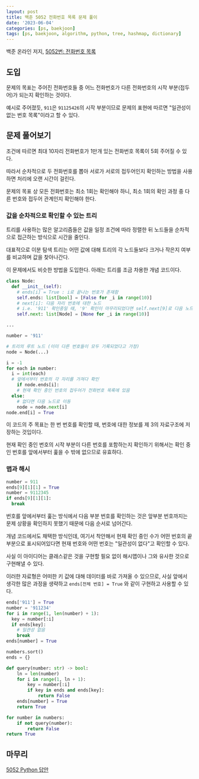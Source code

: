 ```yaml
---
layout: post
title: 백준 5052 전화번호 목록 문제 풀이
date: '2023-06-04'
categories: [ps, baekjoon]
tags: [ps, baekjoon, algorithm, python, tree, hashmap, dictionary]
---
```


백준 온라인 저지, [5052번: 전화번호 목록](https://www.acmicpc.net/problem/5052)

## 도입

문제의 목표는 주어진 전화번호들 중 어느 전화번호가 다른 전화번호의 시작 부분(접두어)가 되는지 확인하는 것이다.

예시로 주어졌듯, `911`은 `91125426`의 시작 부분이므로 문제의 표현에 따르면 "일관성이 없는 번호 목록"이라고 할 수 있다.

## 문제 풀어보기

조건에 따르면 최대 10자리 전화번호가 1만개 있는 전화번호 목록이 5회 주어질 수 있다. 

따라서 순차적으로 두 전화번호를 뽑아 서로가 서로의 접두어인지 확인하는 방법을 사용하면 처리에 오랜 시간이 걸린다.  

문제의 목표 상 모든 전화번호는 최소 1회는 확인해야 하니, 최소 1회의 확인 과정 중 다른 번호와 접두어 관계인지 확인해야 한다.

### 값을 순차적으로 확인할 수 있는 트리

트리를 사용하는 많은 알고리즘들은 값을 일정 조건에 따라 정렬한 뒤 노드들을 순차적으로 접근하는 방식으로 시간을 줄인다.  

대표적으로 이분 탐색 트리는 어떤 값에 대해 트리의 각 노드들보다 크거나 작은지 여부를 비교하며 값을 찾아나간다.

이 문제에서도 비슷한 방법을 도입한다. 아래는 트리를 조금 차용한 개념 코드이다.

```python
class Node:
  def __init__(self):
    # ends[i] = True : i로 끝나는 번호가 존재함
    self.ends: list[bool] = [False for _i in range(10)]
    # next[i]: 다음 자리 번호에 대한 노드
    # i.e. '911' 확인중일 때, '9' 확인이 마무리되었다면 self.next[9]로 다음 노드 확인
    self.next: list[Node] = [None for _i in range(10)]

...

number = '911'

# 트리의 루트 노드 (이미 다른 번호들이 모두 기록되었다고 가정)
node = Node(...)

i = -1
for each in number:
  i = int(each)
  # 앞에서부터 번호의 각 자리를 가져다 확인
	if node.ends[i]:
    # 현재 확인 중인 번호의 접두어가 전화번호 목록에 있음
  else:
    # 없다면 다음 노드로 이동
    node = node.next[i]
node.end[i] = True
```

이 코드의 주 목표는 한 번 번호를 확인할 때, 번호에 대한 정보를 제 3의 자료구조에 저장하는 것입이다.  

현재 확인 중인 번호의 시작 부분이 다른 번호를 포함하는지 확인하기 위해서는 확인 중인 번호를 앞에서부터 훑을 수 밖에 없으므로 유효하다.

### 맵과 해시

```python
number = 911
ends[9][1][1] = True
number = 9112345
if ends[9][1][1]:
  break
```

번호를 앞에서부터 훑는 방식에서 다음 부분 번호를 확인하는 것은 앞부분 번호까지는 문제 상황을 확인하지 못했기 때문에 다음 순서로 넘어간다.

개념 코드에서도 채택한 방식인데, 여기서 착안해서 현재 확인 중인 수가 어떤 번호의 끝 부분으로 표시되어있다면 현재 번호와 어떤 번호는 "일관성이 없다"고 확인할 수 있다.


사실 이 아이디어는 클래스같은 것을 구현할 필요 없이 해시맵이나 그와 유사한 것으로 구현해낼 수 있다.  

이러한 자료형은 어떠한 키 값에 대해 데이터를 바로 가져올 수 있으므로, 사실 앞에서 생각한 많은 과정을 생략하고 `ends[전체 번호] = True` 와 같이 구현하고 사용할 수 있다.

```python
ends['911'] = True
number = '911234'
for i in range(1, len(number) + 1):
  key = number[:i]
  if ends[key]:
    # 일관성 없음
    break
ends[number] = True
```

```python
numbers.sort()
ends = {}

def query(number: str) -> bool:
    ln = len(number)
    for i in range(1, ln + 1):
        key = number[:i]
        if key in ends and ends[key]:
            return False
    ends[number] = True
    return True

for number in numbers:
    if not query(number):
        return False
return True
```

## 마무리
[5052 Python 답안](https://github.com/ShapeLayer/training/blob/main/tasks/online_judge/baekjoon/python/5052.py)  
